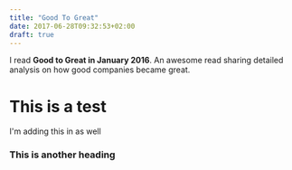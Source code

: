 ```yaml
---
title: "Good To Great"
date: 2017-06-28T09:32:53+02:00
draft: true
---
```


I read **Good to Great in January 2016**. An awesome read sharing detailed analysis on how good companies became great.

# This is a test
I'm adding this in as well

### This is another heading
